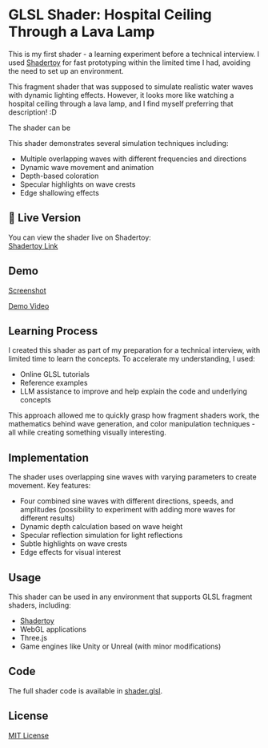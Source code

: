 # GLSL Shader: Hospital Ceiling Through a Lava Lamp

This is my first shader - a learning experiment before a technical interview. 
I used [Shadertoy](https://www.shadertoy.com/) for fast prototyping within the limited time I had, avoiding the need to set up an environment.

This fragment shader that was supposed to simulate realistic water waves with dynamic lighting effects. 
However, it looks more like watching a hospital ceiling through a lava lamp, and I find myself preferring that description! :D 

The shader can be 

This shader demonstrates several simulation techniques including:
- Multiple overlapping waves with different frequencies and directions
- Dynamic wave movement and animation
- Depth-based coloration
- Specular highlights on wave crests
- Edge shallowing effects

## 🔗 Live Version  
You can view the shader live on Shadertoy:  
[Shadertoy Link](https://www.shadertoy.com/view/t3f3Dl)  


## Demo

[Screenshot](./screenshots/screenshot-1.png)


[Demo Video](./demo/shader-demo.webm)

## Learning Process

I created this shader as part of my preparation for a technical interview, with limited time to learn the concepts. To accelerate my understanding, I used:
- Online GLSL tutorials
- Reference examples
- LLM assistance to improve and help explain the code and underlying concepts

This approach allowed me to quickly grasp how fragment shaders work, the mathematics behind wave generation, and color manipulation techniques - all while creating something visually interesting.

## Implementation

The shader uses overlapping sine waves with varying parameters to create movement. Key features:
- Four combined sine waves with different directions, speeds, and amplitudes (possibility to experiment with adding more waves for different results)
- Dynamic depth calculation based on wave height
- Specular reflection simulation for light reflections
- Subtle highlights on wave crests
- Edge effects for visual interest

## Usage

This shader can be used in any environment that supports GLSL fragment shaders, including:
- [Shadertoy](https://www.shadertoy.com/)
- WebGL applications
- Three.js
- Game engines like Unity or Unreal (with minor modifications)

## Code

The full shader code is available in [shader.glsl](./shader.glsl).

## License

[MIT License](./LICENSE)
